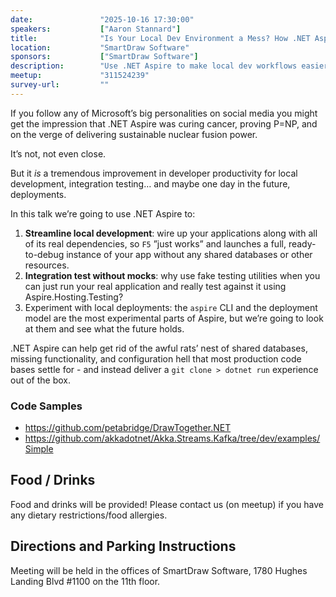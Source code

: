 ```yaml
---
date:               "2025-10-16 17:30:00"
speakers:           ["Aaron Stannard"]
title:              "Is Your Local Dev Environment a Mess? How .NET Aspire Can Help"
location:           "SmartDraw Software"
sponsors:           ["SmartDraw Software"]
description:        "Use .NET Aspire to make local dev workflows easier and reproducible."
meetup:             "311524239"
survey-url:         ""
---
```


If you follow any of Microsoft’s big personalities on social media you might get the impression that .NET Aspire was curing cancer, proving P=NP, and on the verge of delivering sustainable nuclear fusion power. 

It’s not, not even close.

But it *is* a tremendous improvement in developer productivity for local development, integration testing… and maybe one day in the future, deployments.

In this talk we’re going to use .NET Aspire to:

1. **Streamline local development**: wire up your applications along with all of its real dependencies, so `F5` ”just works” and launches a full, ready-to-debug instance of your app without any shared databases or other resources.
2. **Integration test without mocks**: why use fake testing utilities when you can just run your real application and really test against it using Aspire.Hosting.Testing?
3. Experiment with local deployments: the `aspire` CLI and the deployment model are the most experimental parts of Aspire, but we’re going to look at them and see what the future holds.

.NET Aspire can help get rid of the awful rats’ nest of shared databases, missing functionality, and configuration hell that most production code bases settle for - and instead deliver a `git clone > dotnet run` experience out of the box.

### Code Samples

- https://github.com/petabridge/DrawTogether.NET
- https://github.com/akkadotnet/Akka.Streams.Kafka/tree/dev/examples/Simple

## Food / Drinks
Food and drinks will be provided! Please contact us (on meetup) if you have any dietary restrictions/food allergies.

## Directions and Parking Instructions

Meeting will be held in the offices of SmartDraw Software, 1780 Hughes Landing Blvd #1100 on the 11th floor.
